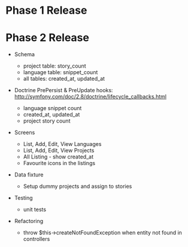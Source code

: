 
Phase 1 Release
===

Phase 2 Release
===
- Schema 
    - project table: story_count  
    - language table: snippet_count 
    - all tables: created_at, updated_at

- Doctrine PrePersist & PreUpdate hooks: http://symfony.com/doc/2.8/doctrine/lifecycle_callbacks.html
    - language snippet count    
    - created_at, updated_at    
    - project story count 

- Screens
    - List, Add, Edit, View Languages 
    - List, Add, Edit, View Projects
    - All Listing - show created_at 
    - Favourite icons in the listings

- Data fixture
    - Setup dummy projects and assign to stories

- Testing
    - unit tests

- Refactoring
    - throw $this->createNotFoundException when entity not found in controllers